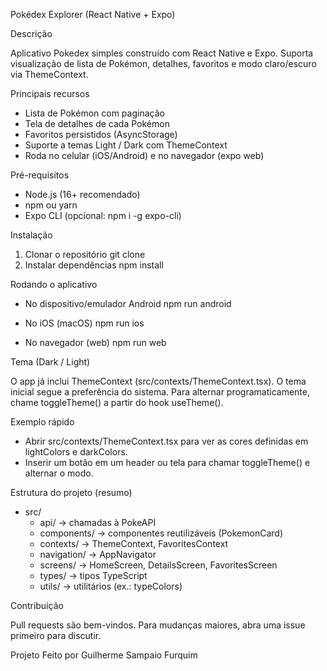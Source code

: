 Pokédex Explorer (React Native + Expo)

Descrição

Aplicativo Pokedex simples construído com React Native e Expo. Suporta visualização de lista de Pokémon, detalhes, favoritos e modo claro/escuro via ThemeContext.

Principais recursos

- Lista de Pokémon com paginação
- Tela de detalhes de cada Pokémon
- Favoritos persistidos (AsyncStorage)
- Suporte a temas Light / Dark com ThemeContext
- Roda no celular (iOS/Android) e no navegador (expo web)

Pré-requisitos

- Node.js (16+ recomendado)
- npm ou yarn
- Expo CLI (opcional: npm i -g expo-cli)

Instalação

1. Clonar o repositório
   git clone <repo>
2. Instalar dependências
   npm install

Rodando o aplicativo

- No dispositivo/emulador Android
  npm run android

- No iOS (macOS)
  npm run ios

- No navegador (web)
  npm run web

Tema (Dark / Light)

O app já inclui ThemeContext (src/contexts/ThemeContext.tsx). O tema inicial segue a preferência do sistema. Para alternar programaticamente, chame toggleTheme() a partir do hook useTheme().

Exemplo rápido

- Abrir src/contexts/ThemeContext.tsx para ver as cores definidas em lightColors e darkColors.
- Inserir um botão em um header ou tela para chamar toggleTheme() e alternar o modo.

Estrutura do projeto (resumo)

- src/
  - api/         -> chamadas à PokeAPI
  - components/  -> componentes reutilizáveis (PokemonCard)
  - contexts/    -> ThemeContext, FavoritesContext
  - navigation/  -> AppNavigator
  - screens/     -> HomeScreen, DetailsScreen, FavoritesScreen
  - types/       -> tipos TypeScript
  - utils/       -> utilitários (ex.: typeColors)

Contribuição

Pull requests são bem-vindos. Para mudanças maiores, abra uma issue primeiro para discutir.

Projeto Feito por Guilherme Sampaio Furquim

